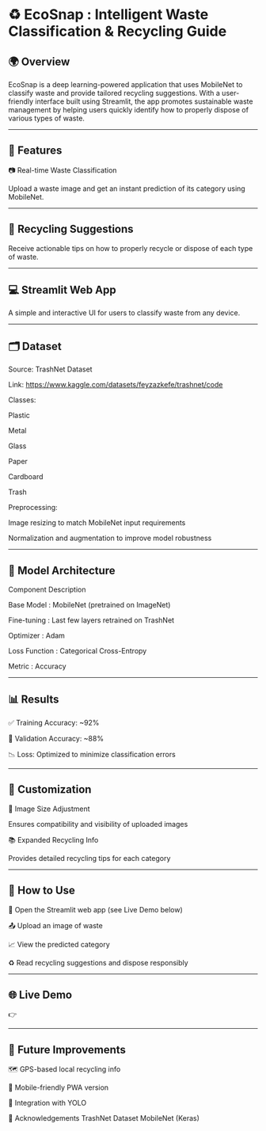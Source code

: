 # ♻️ EcoSnap  : Intelligent Waste Classification & Recycling Guide

## 🌍 Overview
EcoSnap is a deep learning-powered application that uses MobileNet to classify waste and provide tailored recycling suggestions. With a user-friendly interface built using Streamlit, the app promotes sustainable waste management by helping users quickly identify how to properly dispose of various types of waste.

---
## 🚀 Features

📷 Real-time Waste Classification

Upload a waste image and get an instant prediction of its category using MobileNet.

---
## 🔁 Recycling Suggestions

Receive actionable tips on how to properly recycle or dispose of each type of waste.

---
## 💻 Streamlit Web App

A simple and interactive UI for users to classify waste from any device.

---
## 🗂️ Dataset

Source: TrashNet Dataset

Link: https://www.kaggle.com/datasets/feyzazkefe/trashnet/code 

Classes:

Plastic

Metal

Glass

Paper

Cardboard

Trash

Preprocessing:

Image resizing to match MobileNet input requirements

Normalization and augmentation to improve model robustness

---
## 🧠 Model Architecture

Component	Description

Base Model	: MobileNet (pretrained on ImageNet)

Fine-tuning :	Last few layers retrained on TrashNet

Optimizer :	Adam

Loss Function	: Categorical Cross-Entropy

Metric : Accuracy

---
## 📊 Results

✅ Training Accuracy: ~92%

🧪 Validation Accuracy: ~88%

📉 Loss: Optimized to minimize classification errors

---
## 🔧 Customization

📐 Image Size Adjustment

Ensures compatibility and visibility of uploaded images

📚 Expanded Recycling Info

Provides detailed recycling tips for each category

---
## 🧪 How to Use

🔗 Open the Streamlit web app (see Live Demo below)

📤 Upload an image of waste

📈 View the predicted category

♻️ Read recycling suggestions and dispose responsibly

---
## 🌐 Live Demo

👉 

---
## 🧠 Future Improvements

🗺️ GPS-based local recycling info

📱 Mobile-friendly PWA version

🧠 Integration with YOLO 

🙌 Acknowledgements
TrashNet Dataset
MobileNet (Keras)


